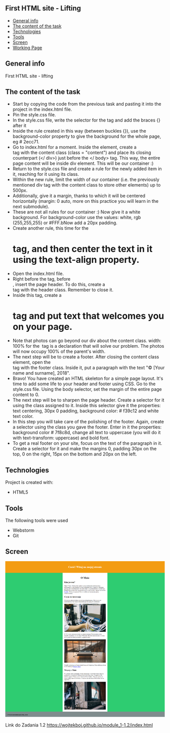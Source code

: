 ## First HTML site - Lifting
* [General info](#general-info)
* [The content of the task](#the-content-of-task)
* [Technologies](#technologies)
* [Tools](#tools)
* [Screen](#screen)
* [Working Page](#working-page)

## General info
First HTML site - lifting

## The content of the task
* Start by copying the code from the previous task and pasting it into the project in the index.html file.
* Pin the style.css file.
* In the style.css file, write the selector for the <body> tag and add the braces {} after it
* Inside the rule created in this way (between buckles {}), use the background-color property to give 
the background for the whole page, eg # 2ecc71.
* Go to index.html for a moment. Inside the <body> element, create a <div> tag with the content class 
(class = "content") and place its closing counterpart (</ div>) just before the </ body> tag. This way, 
the entire page content will be inside div element. This will be our container :)
* Return to the style.css file and create a rule for the newly added item in it, reaching for it using its class.
* Within the new rule, limit the width of our container (i.e. the previously mentioned div tag with the content 
class to store other elements) up to 500px.
* Additionally, give it a margin, thanks to which it will be centered horizontally (margin: 0 auto, more on 
this practice you will learn in the next submodule).
* These are not all rules for our container :) Now give it a white background. For background-color use the values: 
white, rgb (255,255,255) or #FFF.bNow add a 20px padding.
* Create another rule, this time for the <h1> tag, and then center the text in it using the text-align property.
* Open the index.html file.
* Right before the <body> tag, before <div class = "content">, insert the page header. To do this, create a <div> tag 
with the header class. Remember to close it.
* Inside this tag, create a <h1> tag and put text that welcomes you on your page.
* Note that photos can go beyond our div about the content class. width: 100% for the <img> tag is a declaration that 
will solve our problem. The photos will now occupy 100% of the parent's width.
* The next step will be to create a footer. After closing the content class element, open the <div> tag with the 
footer class. Inside it, put a paragraph with the text "© [Your name and surname], 2018".
* Bravo! You have created an HTML skeleton for a simple page layout. It's time to add some life to your header and 
footer using CSS. Go to the style.css file. Using the body selector, set the margin of the entire page content to 0.
* The next step will be to sharpen the page header. Create a selector for it using the class assigned to it. Inside 
this selector give it the properties: text centering, 30px 0 padding, background color: # f39c12 and white text color.
* In this step you will take care of the polishing of the footer. Again, create a selector using the class you gave the 
footer. Enter in it the properties: background color # 7f8c8d, change all text to uppercase (you will do it with 
text-transform: uppercase) and bold font.
* To get a real footer on your site, focus on the text of the paragraph in it. Create a selector for it and make the 
margins 0, padding 30px on the top, 0 on the right, 15px on the bottom and 20px on the left.

## Technologies
Project is created with:
* HTML5

## Tools
The following tools were used
* Webstorm
* Git

## Screen 
![Screen](https://github.com/wojtekboj/module_1-1.2/blob/master/images/screencapture.png)

Link do Zadania 1.2
https://wojtekboj.github.io/module_1-1.2/index.html
